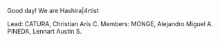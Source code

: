 Good day! We are Hashira|4rtist

Lead: CATURA, Christian Aris C.
Members: MONGE, Alejandro Miguel A.
         PINEDA, Lennart Austin S.
